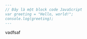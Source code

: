 ```markdown
---
// Đây là một block code JavaScript
var greeting = "Hello, world!";
console.log(greeting);
---
```

vadfsaf
